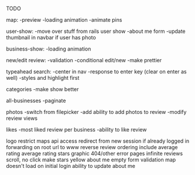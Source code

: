 TODO

map:
-preview
-loading animation
-animate pins

user-show:
-move over stuff from rails user show
-about me form
-update thumbnail in navbar if user has photo

business-show:
-loading animation

new/edit review:
-validation
-conditional edit/new
-make prettier

typeahead search:
-center in nav
-response to enter key (clear on enter as well)
-styles and highlight first

categories
-make show better

all-businesses
-paginate

photos
-switch from filepicker
-add ability to add photos to review
-modify review views

likes
-most liked review per business
-ability to like review

logo
restrict maps api access
redirect from new session if already logged in
forwarding on root url to www
reverse review ordering
include average rating
average rating stars graphic
404/other error pages
infinite reviews scroll, no click
make stars yellow
about me empty form validation
map doesn't load on initial login
ability to update about me